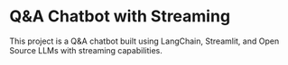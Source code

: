 # Q&A Chatbot with Streaming
This project is a Q&A chatbot built using LangChain, Streamlit, and Open Source LLMs with streaming capabilities.
